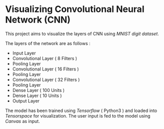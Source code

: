 # Visualizing Convolutional Neural Network (CNN)

This project aims to visualize the layers of CNN using *MNIST digit dataset*. 

The layers of the network are as follows : 

* Input Layer
* Convolutional Layer ( 8 Filters )
* Pooling Layer
* Convolutional Layer ( 16 Filters )
* Pooling Layer
* Convolutional Layer ( 32 Filters )
* Pooling Layer
* Dense Layer ( 100 Units )
* Dense Layer ( 10 Units )
* Output Layer

The model has been trained using *Tensorflow* ( Python3 ) and loaded into *Tensorspace* for visualization. The user input is fed to the model using *Canvas* as input.
